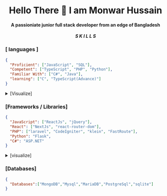 **<h1 align="center">Hello There 👋 I am Monwar Hussain</h1>**

#### <p align="center">A passioniate junior full stack developer from an edge of Bangladesh</p>

*****<p align="center" >S K I L L S</p>*****

### [ languages ]

```json
{
  "Proficient": ["JavaScript", "SQL"],
  "Competent": ["TypeScript", "PHP", "Python"],
  "Familiar With": ["C#", "Java"],
  "learning": ["C", "TypeScript(Advance)"]
}
```

<details>
  <summary>[Visualize]</summary>
  <br>
  <div>
  <details>
  <summary>Proficient</summary>
    <br>
    <strong>JavaScript</strong>
    ,
    <strong>SQL</strong>
</details>

<details>
  <summary>Competent</summary>
  <br>
    <strong>TypeScript</strong>
    ,
    <strong>PHP</strong>
   ,
    <strong>Python</strong>
</details>

<details>
  <summary>Familiar With</summary>
  <br>
    <strong>C#</strong>
   ,
    <strong>Java</strong>
</details>

<details>
  <summary>Learning</summary>
  <br>
    <strong>C</strong>
    ,
    <strong>TypeScript(Advanced)</strong>
</details>
</div>
</details>

### [Frameworks / Libraries]

<!-- 
=====================================
Framworks and Library (json)
===================================== 
-->

```json
{
  "JavaScript": ["ReactJs", "jQuery"],
  "React": ["NextJs", "react-router-dom"],
  "PHP": ["laravel", "CodeIgniter", "klein", "FastRoute"],
  "Python": "Flask",
  "C#": "ASP.NET"
}
```
<!-- 
=====================================
Framworks and Library (visual)
===================================== 
-->
<details>
    <summary>[visualize]</summary>
    <br>
    <div>
      <details>
        <summary>JavaScript</summary>
        <strong>ReactJs</strong> ---
        <strong>jQuery</strong>
      </details>
      <details>
        <summary>React</summary>
        <strong>NextJs</strong> ---
        <strong>react-router-dom</strong>
      </details>
      <details>
        <summary>PHP</summary>
        <strong>laravel</strong> ---
        <strong>CodeIgniter</strong> ---
        <strong>klein</strong> ---
        <strong>FastRoute</strong> ---
      </details>
      <details>
        <summary>Python</summary>
        <strong>Flask</strong>
      </details>
      <details>
        <summary>C#</summary>
        <strong>ASP.NET</strong>
      </details>
    </div>
  </details>

### [Databases]
<!-- 
=====================================
Databases (json)
===================================== 
-->

```json
{
  "Databases":["MongoDB","Mysql","MariaDB","PostgreSql","sqlite"]
}
```
